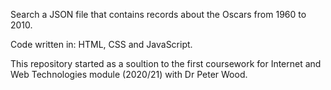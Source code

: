 Search a JSON file that contains records about the Oscars from 1960 to 2010.

Code written in: HTML, CSS and JavaScript.

This repository started as a soultion to the first coursework for Internet and Web Technologies module (2020/21) with Dr Peter Wood.
